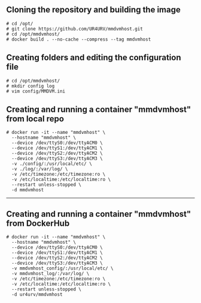 ## Cloning the repository and building the image
```
# cd /opt/
# git clone https://github.com/UR4URV/mmdvmhost.git
# cd /opt/mmdvmhost/
# docker build . --no-cache --compress --tag mmdvmhost
```

## Creating folders and editing the configuration file
```
# cd /opt/mmdvmhost/
# mkdir config log
# vim config/MMDVM.ini
```

## Creating and running a container "mmdvmhost" from local repo
```
# docker run -it --name "mmdvmhost" \
  --hostname "mmdvmhost" \
  --device /dev/ttyS0:/dev/ttyACM0 \
  --device /dev/ttyS1:/dev/ttyACM1 \
  --device /dev/ttyS2:/dev/ttyACM2 \
  --device /dev/ttyS3:/dev/ttyACM3 \
  -v ./config/:/usr/local/etc/ \
  -v ./log/:/var/log/ \
  -v /etc/timezone:/etc/timezone:ro \
  -v /etc/localtime:/etc/localtime:ro \
  --restart unless-stopped \
  -d mmdvmhost
```

---
## Creating and running a container "mmdvmhost" from DockerHub
```
# docker run -it --name "mmdvmhost" \
  --hostname "mmdvmhost" \
  --device /dev/ttyS0:/dev/ttyACM0 \
  --device /dev/ttyS1:/dev/ttyACM1 \
  --device /dev/ttyS2:/dev/ttyACM2 \
  --device /dev/ttyS3:/dev/ttyACM3 \
  -v mmdvmhost_config/:/usr/local/etc/ \
  -v mmdvmhost_log/:/var/log/ \
  -v /etc/timezone:/etc/timezone:ro \
  -v /etc/localtime:/etc/localtime:ro \
  --restart unless-stopped \
  -d ur4urv/mmdvmhost
```
